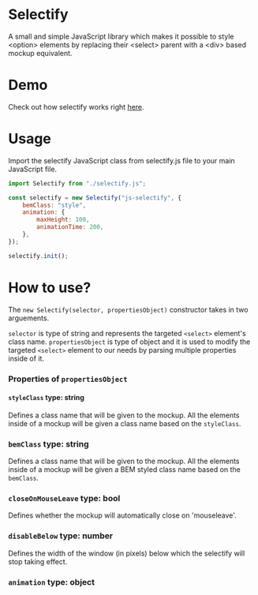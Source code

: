 # Selectify
A small and simple JavaScript library which makes it possible to style &lt;option> elements by replacing their &lt;select> parent with a &lt;div> based mockup equivalent.

# Demo
Check out how selectify works right [here](https://vanjazeli.github.io/selectify/).

# Usage
Import the selectify JavaScript class from selectify.js file to your main JavaScript file.
```javascript
import Selectify from "./selectify.js";

const selectify = new Selectify("js-selectify", {
    bemClass: "style",
    animation: {
        maxHeight: 100,
        animationTime: 200,
    },
});

selectify.init();
```

# How to use?
The ```new Selectify(selector, propertiesObject)``` constructor takes in two arguements.

```selector``` is type of string and represents the targeted ```<select>``` element's class name. ```propertiesObject``` is type of object and it is used to modify the targeted ```<select>``` element to our needs by parsing multiple properties inside of it.

### Properties of ```propertiesObject```

#### ```styleClass``` type: string
Defines a class name that will be given to the mockup. All the elements inside of a mockup will be given a class name based on the ```styleClass```.

### ```bemClass``` type: string
Defines a class name that will be given to the mockup. All the elements inside of a mockup will be given a BEM styled class name based on the ```bemClass```.

### ```closeOnMouseLeave``` type: bool
Defines whether the mockup will automatically close on 'mouseleave'.

### ```disableBelow``` type: number
Defines the width of the window (in pixels) below which the selectify will stop taking effect.

### ```animation``` type: object

